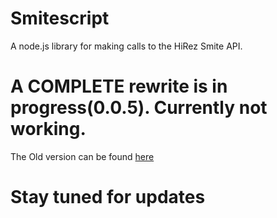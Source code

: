 # Smitescript
A node.js library for making calls to the HiRez Smite API.

# A COMPLETE rewrite is in progress(0.0.5).  Currently not working.

The Old version can be found [here](./tree/Old)

# Stay tuned for updates

